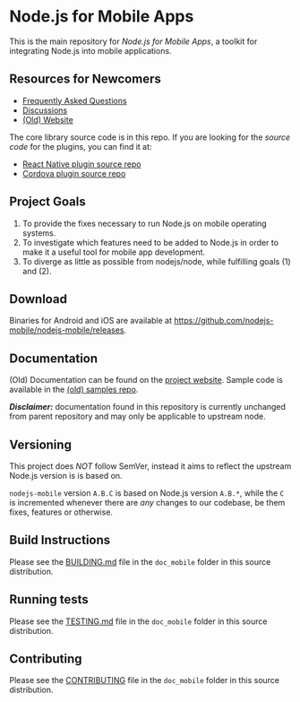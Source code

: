 # Node.js for Mobile Apps

This is the main repository for *Node.js for Mobile Apps*, a toolkit for integrating Node.js into mobile applications.

## Resources for Newcomers

* [Frequently Asked Questions](./doc_mobile/FAQ.md)
* [Discussions](https://github.com/nodejs-mobile/nodejs-mobile/discussions)
* [(Old) Website](https://code.janeasystems.com/nodejs-mobile)

The core library source code is in this repo. If you are looking for the *source code* for the plugins, you can find it at:

* [React Native plugin source repo](https://github.com/nodejs-mobile/nodejs-mobile-react-native)
* [Cordova plugin source repo](https://github.com/nodejs-mobile/nodejs-mobile-cordova)


## Project Goals

1. To provide the fixes necessary to run Node.js on mobile operating systems.
1. To investigate which features need to be added to Node.js in order to make it a useful tool for mobile app development.
1. To diverge as little as possible from nodejs/node, while fulfilling goals (1) and (2).

## Download

Binaries for Android and iOS are available at https://github.com/nodejs-mobile/nodejs-mobile/releases.

## Documentation

(Old) Documentation can be found on the [project website](https://code.janeasystems.com/nodejs-mobile). Sample code is available in the [(old) samples repo](https://github.com/janeasystems/nodejs-mobile-samples/).

***Disclaimer:***  documentation found in this repository is currently unchanged from parent repository and may only be applicable to upstream node.

## Versioning

This project does *NOT* follow SemVer, instead it aims to reflect the upstream Node.js version is is based on.

`nodejs-mobile` version `A.B.C` is based on Node.js version `A.B.*`, while the `C` is incremented whenever there are *any* changes to our codebase, be them fixes, features or otherwise.

## Build Instructions

Please see the [BUILDING.md](./doc_mobile/BUILDING.md) file in the `doc_mobile` folder in this source distribution.

## Running tests

Please see the [TESTING.md](./doc_mobile/TESTING.md) file in the `doc_mobile` folder in this source distribution.

## Contributing

Please see the [CONTRIBUTING](./doc_mobile/CONTRIBUTING.md) file in the `doc_mobile` folder in this source distribution.
